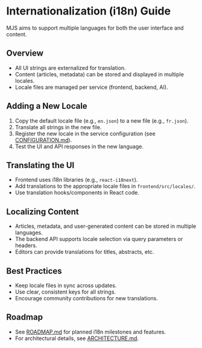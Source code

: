 # Internationalization (i18n) Guide

MJS aims to support multiple languages for both the user interface and content.

## Overview
- All UI strings are externalized for translation.
- Content (articles, metadata) can be stored and displayed in multiple locales.
- Locale files are managed per service (frontend, backend, AI).

## Adding a New Locale
1. Copy the default locale file (e.g., `en.json`) to a new file (e.g., `fr.json`).
2. Translate all strings in the new file.
3. Register the new locale in the service configuration (see [CONFIGURATION.md](./CONFIGURATION.md)).
4. Test the UI and API responses in the new language.

## Translating the UI
- Frontend uses i18n libraries (e.g., `react-i18next`).
- Add translations to the appropriate locale files in `frontend/src/locales/`.
- Use translation hooks/components in React code.

## Localizing Content
- Articles, metadata, and user-generated content can be stored in multiple languages.
- The backend API supports locale selection via query parameters or headers.
- Editors can provide translations for titles, abstracts, etc.

## Best Practices
- Keep locale files in sync across updates.
- Use clear, consistent keys for all strings.
- Encourage community contributions for new translations.

## Roadmap
- See [ROADMAP.md](./ROADMAP.md) for planned i18n milestones and features.
- For architectural details, see [ARCHITECTURE.md](./ARCHITECTURE.md). 